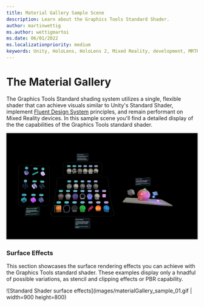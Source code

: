 ```yaml
---
title: Material Gallery Sample Scene
description: Learn about the Graphics Tools Standard Shader.
author: martinwettig
ms.author: wettigmartoi
ms.date: 06/01/2022
ms.localizationpriority: medium
keywords: Unity, HoloLens, HoloLens 2, Mixed Reality, development, MRTK, Graphics Tools, MRGT, MR Graphics Tools, Standard Shader, Animation
---
```


# The Material Gallery

The Graphics Tools Standard shading system utilizes a single, flexible shader that can achieve visuals similar to Unity's Standard Shader, implement [Fluent Design System](https://www.microsoft.com/design/fluent/) principles, and remain performant on Mixed Reality devices.
In this sample scene you'll find a detailed display of the the capabilities of the Graphics Tools standard shader.

![Standard Shader sample scene](images/materialGallery_01.JPG)

### Surface Effects

This section showcases the surface rendering effects you can achieve with the Graphics Tools standard shader.
These examples display only a hnadful of possible variations, as stencil and clipping effects or PBR capability.

![Standard Shader surface effects](images/materialGallery_sample_01.gif | width=900 height=800)









